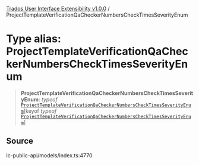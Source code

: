 [Trados User Interface Extensibility v1.0.0](../wiki/globals) / ProjectTemplateVerificationQaCheckerNumbersCheckTimesSeverityEnum

# Type alias: ProjectTemplateVerificationQaCheckerNumbersCheckTimesSeverityEnum

> **ProjectTemplateVerificationQaCheckerNumbersCheckTimesSeverityEnum**: *typeof* [`ProjectTemplateVerificationQaCheckerNumbersCheckTimesSeverityEnum`](../wiki/Variable.ProjectTemplateVerificationQaCheckerNumbersCheckTimesSeverityEnum)\[keyof *typeof* [`ProjectTemplateVerificationQaCheckerNumbersCheckTimesSeverityEnum`](../wiki/Variable.ProjectTemplateVerificationQaCheckerNumbersCheckTimesSeverityEnum)\]

## Source

lc-public-api/models/index.ts:4770
